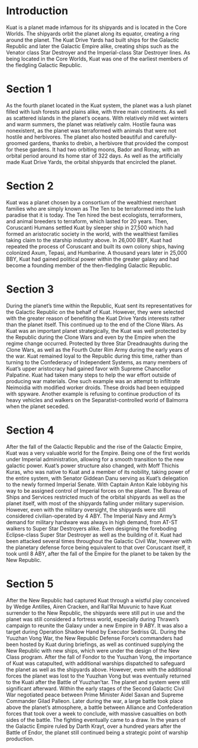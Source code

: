 # Introduction

Kuat is a planet made infamous for its shipyards and is located in the Core Worlds.
The shipyards orbit the planet along its equator, creating a ring around the planet.
The Kuat Drive Yards had built ships for the Galactic Republic and later the Galactic Empire alike, creating ships such as the Venator class Star Destroyer and the Imperial-class Star Destroyer lines.
As being located in the Core Worlds, Kuat was one of the earliest members of the fledgling Galactic Republic.

# Section 1

As the fourth planet located in the Kuat system, the planet was a lush planet filled with lush forests and plains alike, with three main continents.
As well as scattered islands in the planet’s oceans.
With relatively mild wet winters and warm summers, the planet was relatively calm.
Hostile fauna was nonexistent, as the planet was terraformed with animals that were not hostile and herbivores.
The planet also hosted beautiful and carefully-groomed gardens, thanks to drebin, a herbivore that provided the compost for these gardens.
It had two orbiting moons, Bador and Ronay, with an orbital period around its home star of 322 days.
As well as the artificially made Kuat Drive Yards, the orbital shipyards that encircled the planet.

# Section 2

Kuat was a planet chosen by a consortium of the wealthiest merchant families who are simply known as The Ten to be terraformed into the lush paradise that it is today.
The Ten hired the best ecologists, terraformers, and animal breeders to terraform, which lasted for 20 years.
Then, Coruscanti Humans settled Kuat by sleeper ship in 27,500 which had formed an aristocratic society in the world, with the wealthiest families taking claim to the starship industry above.
In 26,000 BBY, Kuat had repeated the process of Coruscant and built its own colony ships, having colonized Axum, Tepasi, and Humbarine.
A thousand years later in 25,000 BBY, Kuat had gained political power within the greater galaxy and had become a founding member of the then-fledgling Galactic Republic.

# Section 3

During the planet’s time within the Republic, Kuat sent its representatives for the Galactic Republic on the behalf of Kuat.
However, they were selected with the greater reason of benefiting the Kuat Drive Yards interests rather than the planet itself.
This continued up to the end of the Clone Wars.
As Kuat was an important planet strategically, the Kuat was well protected by the Republic during the Clone Wars and even by the Empire when the regime change occurred.
Protected by three Star Dreadnaughts during the Clone Wars, as well as the Fourth Outer Rim Army during the early years of the war.
Kuat remained loyal to the Republic during this time, rather than turning to the Confederacy of Independent Systems, as many members of Kuat’s upper aristocracy had gained favor with Supreme Chancellor Palpatine.
Kuat had taken many steps to help the war effort outside of producing war materials.
One such example was an attempt to infiltrate Neimoidia with modified worker droids.
These droids had been equipped with spyware.
Another example is refusing to continue production of its heavy vehicles and walkers on the Separatist-controlled world of Balmorra when the planet seceded.

# Section 4

After the fall of the Galactic Republic and the rise of the Galactic Empire, Kuat was a very valuable world for the Empire.
Being one of the first worlds under Imperial administration, allowing for a smooth transition to the new galactic power.
Kuat’s power structure also changed, with Moff Thichis Kuras, who was native to Kuat and a member of its nobility, taking power of the entire system, with Senator Giddean Danu serving as Kuat’s delegation to the newly formed Imperial Senate.
With Captain Anton Kale lobbying his way to be assigned control of Imperial forces on the planet.
The Bureau of Ships and Services restricted much of the orbital shipyards as well as the planet itself, with most of the shipyards falling under military supervision.
However, even with the military oversight, the shipyards were still considered civilian-operated by 4 ABY.
The Imperial Navy and Army’s demand for military hardware was always in high demand, from AT-ST walkers to Super Star Destroyers alike.
Even designing the foreboding Eclipse-class Super Star Destroyer as well as the building of it.
Kuat had been attacked several times throughout the Galactic Civil War, however with the planetary defense force being equivalent to that over Coruscant itself, it took until 8 ABY, after the fall of the Empire for the planet to be taken by the New Republic.

# Section 5

After the New Republic had captured Kuat through a wistful play conceived by Wedge Antilles, Airen Cracken, and Ral’Rai Muvunic to have Kuat surrender to the New Republic, the shipyards were still put in use and the planet was still considered a fortress world, especially during Thrawn’s campaign to reunite the Galaxy under a new Empire in 9 ABY.
It was also a target during Operation Shadow Hand by Executor Sedriss QL.
During the Yuuzhan Vong War, the New Republic Defense Force’s commanders had been hosted by Kuat during briefings, as well as continued supplying the New Republic with new ships, which were under the design of the New Class program.
After the fall of Fondor to the Yuuzhan Vong, the importance of Kuat was catapulted, with additional warships dispatched to safeguard the planet as well as the shipyards above.
However, even with the additional forces the planet was lost to the Yuuzhan Vong but was eventually returned to the Kuati after the Battle of Yuuzhan’tar.
The planet and system were still significant afterward.
Within the early stages of the Second Galactic Civil War negotiated peace between Prime Minister Aidel Saxan and Supreme Commander Gilad Palleon.
Later during the war, a large battle took place above the planet’s atmosphere, a battle between Alliance and Confederation forces that took over a week to conclude, with massive casualties on both sides of the battle.
The fighting eventually came to a draw.
In the years of the Galactic Empire ruled by Darth Krayt, over a hundred years after the Battle of Endor, the planet still continued being a strategic point of warship production.
